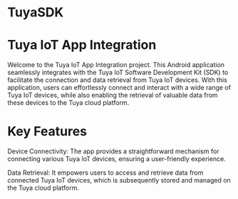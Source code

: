 # TuyaSDK

# Tuya IoT App Integration
Welcome to the Tuya IoT App Integration project. This Android application seamlessly integrates with the Tuya IoT Software Development Kit (SDK) to facilitate the connection and data retrieval from Tuya IoT devices. With this application, users can effortlessly connect and interact with a wide range of Tuya IoT devices, while also enabling the retrieval of valuable data from these devices to the Tuya cloud platform.

# Key Features

Device Connectivity: The app provides a straightforward mechanism for connecting various Tuya IoT devices, ensuring a user-friendly experience.

Data Retrieval: It empowers users to access and retrieve data from connected Tuya IoT devices, which is subsequently stored and managed on the Tuya cloud platform.

